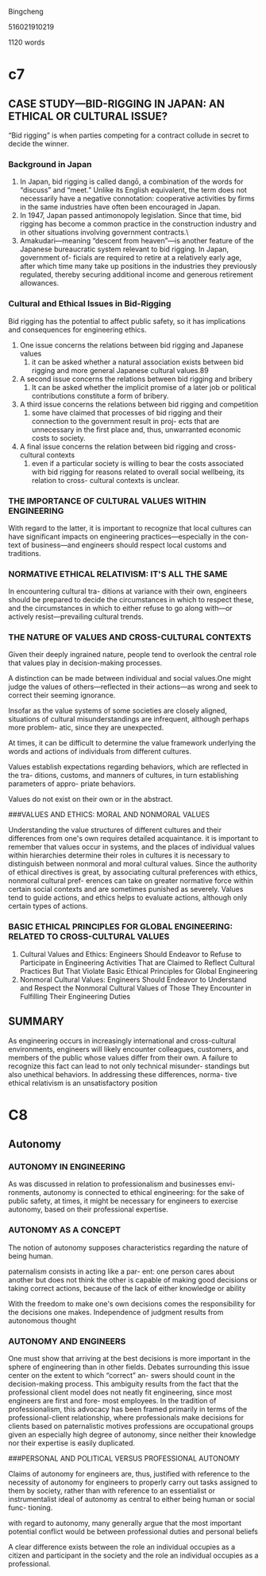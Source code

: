 Bingcheng

516021910219

1120 words

# c7

## CASE STUDY—BID-RIGGING IN JAPAN: AN ETHICAL OR CULTURAL ISSUE?

“Bid rigging” is when parties competing for a contract collude in secret to decide the winner.

### Background in Japan

1. In Japan, bid rigging is called dangō, a combination of the words for “discuss” and “meet.” Unlike its English equivalent, the term does not necessarily have a negative connotation: cooperative activities by firms in the same industries have often been encouraged in Japan. 
2. In 1947, Japan passed antimonopoly legislation. Since that time, bid rigging has become a common practice in the construction industry and in other situations involving government contracts.\
3. Amakudari—meaning “descent from heaven”—is another feature of the Japanese bureaucratic system relevant to bid rigging. In Japan, government of- ficials are required to retire at a relatively early age, after which time many take up positions in the industries they previously regulated, thereby securing additional income and generous retirement allowances.

### Cultural and Ethical Issues in Bid-Rigging

Bid rigging has the potential to affect public safety, so it has implications and consequences for engineering ethics.

1. One issue concerns the relations between bid rigging and Japanese values
   1. it can be asked whether a natural association exists between bid rigging and more general Japanese cultural values.89
2. A second issue concerns the relations between bid rigging and bribery
   1. It can be asked whether the implicit promise of a later job or political contributions constitute a form of bribery.
3. A third issue concerns the relations between bid rigging and competition
   1. some have claimed that processes of bid rigging and their connection to the government result in proj- ects that are unnecessary in the first place and, thus, unwarranted economic costs to society.
4. A final issue concerns the relation between bid rigging and cross-cultural
   contexts
   1. even if a particular society is willing to bear the costs associated with
      bid rigging for reasons related to overall social wellbeing, its relation to cross-
      cultural contexts is unclear.



### THE IMPORTANCE OF CULTURAL VALUES WITHIN ENGINEERING

With regard to the latter, it is important to recognize that local cultures can have significant impacts on engineering practices—especially in the con- text of business—and engineers should respect local customs and traditions.

### NORMATIVE ETHICAL RELATIVISM: IT'S ALL THE SAME

In encountering cultural tra- ditions at variance with their own, engineers should be prepared to decide the circumstances in which to respect these, and the circumstances in which to either refuse to go along with—or actively resist—prevailing cultural trends.

### THE NATURE OF VALUES AND CROSS-CULTURAL CONTEXTS

Given their deeply ingrained nature, people tend to overlook the central role that values play in decision-making processes.

A distinction can be made between individual and social values.One might judge the values of others—reflected in their actions—as wrong and seek to correct their seeming ignorance. 

Insofar as the value systems of some societies are closely aligned, situations of cultural misunderstandings are infrequent, although perhaps more problem- atic, since they are unexpected. 

At times, it can be difficult to determine the value framework underlying the words and actions of individuals from different cultures.

Values establish expectations regarding behaviors, which are reflected in the tra- ditions, customs, and manners of cultures, in turn establishing parameters of appro- priate behaviors. 

Values do not exist on their own or in the abstract.

###VALUES AND ETHICS: MORAL AND NONMORAL VALUES

Understanding the value structures of different cultures and their differences from one's own requires detailed acquaintance. 
it is important to remember that values occur in systems, and the places of individual values within hierarchies determine their roles in cultures
it is necessary to distinguish between nonmoral and moral cultural values. 
Since the authority of ethical directives is great, by associating cultural preferences with ethics, nonmoral cultural pref- erences can take on greater normative force within certain social contexts and are sometimes punished as severely.
Values tend to guide actions, and ethics helps to evaluate actions, although only certain types of actions.



### BASIC ETHICAL PRINCIPLES FOR GLOBAL ENGINEERING: RELATED TO CROSS-CULTURAL VALUES

1. Cultural Values and Ethics: Engineers Should Endeavor to Refuse to Participate in Engineering Activities That are Claimed to Reflect Cultural Practices But That Violate Basic Ethical Principles for Global Engineering
2. Nonmoral Cultural Values: Engineers Should Endeavor to Understand and Respect the Nonmoral Cultural Values of Those They Encounter in Fulfilling Their Engineering Duties

## SUMMARY

As engineering occurs in increasingly international and cross-cultural environments, engineers will likely encounter colleagues, customers, and members of the public whose values differ from their own. A failure to recognize this fact can lead to not only technical misunder- standings but also unethical behaviors. In addressing these differences, norma- tive ethical relativism is an unsatisfactory position















# C8

## Autonomy

### AUTONOMY IN ENGINEERING

As was discussed in relation to professionalism and businesses envi- ronments, autonomy is connected to ethical engineering: for the sake of public safety, at times, it might be necessary for engineers to exercise autonomy, based on their professional expertise. 

### AUTONOMY AS A CONCEPT

The notion of autonomy supposes characteristics regarding the nature of being human.

paternalism consists in acting like a par- ent: one person cares about another but does not think the other is capable of making good decisions or taking correct actions, because of the lack of either knowledge or ability

With the freedom to make one's own decisions comes the responsibility for the decisions one makes. 
Independence of judgment results from autonomous thought

### AUTONOMY AND ENGINEERS

One must show that arriving at the best decisions is more important in the sphere of engineering than in other fields.
Debates surrounding this issue center on the extent to which “correct” an- swers should count in the decision-making process. 
This ambiguity results from the fact that the professional client model does not neatly fit engineering, since most engineers are first and fore- most employees. 
In the tradition of professionalism, this advocacy has been framed primarily in terms of the professional-client relationship, where professionals make decisions for clients based on paternalistic motives
professions are occupational groups given an especially high degree of autonomy, since neither their knowledge nor their expertise is easily duplicated.

###PERSONAL AND POLITICAL VERSUS PROFESSIONAL AUTONOMY

Claims of autonomy for engineers are, thus, justified with reference to the necessity of autonomy for engineers to properly carry out tasks assigned to them by society, rather than with reference to an essentialist or instrumentalist ideal of autonomy as central to either being human or social func- tioning.

with regard to autonomy, many generally argue that the most important potential conflict would be between professional duties and personal beliefs

A clear difference exists between the role an individual occupies as a citizen and participant in the society and the role an individual occupies as a professional. 























